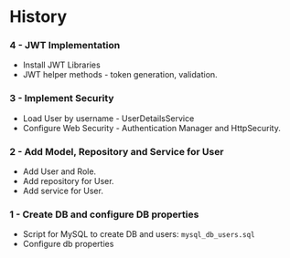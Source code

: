 # History

### 4 - JWT Implementation
* Install JWT Libraries
* JWT helper methods - token generation, validation.

### 3 - Implement Security
* Load User by username - UserDetailsService
* Configure Web Security - Authentication Manager and HttpSecurity. 

### 2 - Add Model, Repository and Service for User
* Add User and Role.
* Add repository for User.
* Add service for User.

### 1 - Create DB and configure DB properties
* Script for MySQL to create DB and users: `mysql_db_users.sql`
* Configure db properties
